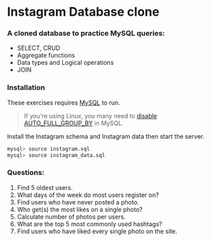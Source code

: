 # Instagram Database clone

### A cloned database to practice MySQL queries:

  - SELECT, CRUD
  - Aggregate functions
  - Data types and Logical operations
  - JOIN


### Installation

These exercises requires [MySQL](https://www.mysql.com/) to run.
> If you're using Linux, you many need to [disable AUTO_FULL_GROUP_BY](https://stackoverflow.com/questions/23921117/disable-only-full-group-by) in MySQL.

Install the Instagram schema and Instagram data then start the server.

```sh
mysql> source instagram.sql
mysql> source instagram_data.sql
```

### Questions:
1. Find 5 oldest users.
2. What days of the week do most users register on?
3. Find users who have never posted a photo.
4. Who get(s) the most likes on a single photo?
5. Calculate number of photos per users.
6. What are the top 5 most commonly used hashtags?
7. Find users who have liked every single photo on the site.
